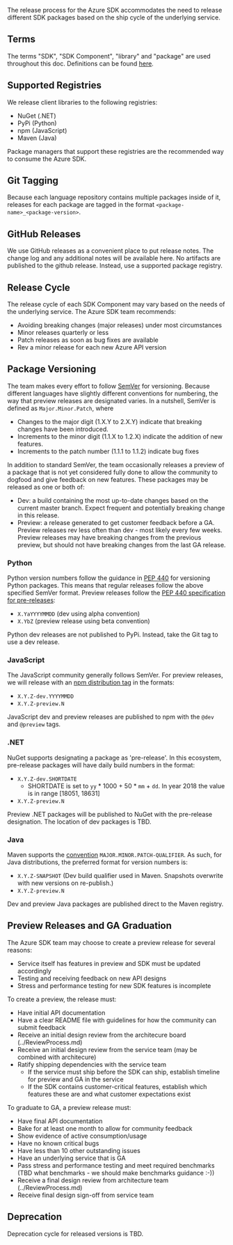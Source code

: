 The release process for the Azure SDK accommodates the need to release different SDK packages based on the ship cycle of the underlying service. 

## Terms
The terms "SDK", "SDK Component", "library" and "package" are used throughout this doc. Definitions can be found [here](/azure-sdk/docs/design/Introduction.mdk).

## Supported Registries
We release client libraries to the following registries:
+ NuGet (.NET)
+ PyPi (Python)
+ npm (JavaScript)
+ Maven (Java)

Package managers that support these registries are the recommended way to consume the Azure SDK.

## Git Tagging

Because each language repository contains multiple packages inside of it, releases for each package are tagged in the format `<package-name>_<package-version>`.


## GitHub Releases

We use GitHub releases as a convenient place to put release notes. The change log and any additional notes will be available here. No artifacts are published to the github release. Instead, use a supported package registry.

## Release Cycle

The release cycle of each SDK Component may vary based on the needs of the underlying service. The Azure SDK team recommends:
+ Avoiding breaking changes (major releases) under most circumstances
+ Minor releases quarterly or less
+ Patch releases as soon as bug fixes are available
+ Rev a minor release for each new Azure API version

## Package Versioning
The team makes every effort to follow [SemVer](https://semver.org/) for versioning. Because different languages have slightly different conventions for numbering, the way that preview releases are designated varies. In a nutshell, SemVer is defined as `Major.Minor.Patch`, where
+ Changes to the major digit (1.X.Y to 2.X.Y) indicate that breaking changes have been introduced. 
+ Increments to the minor digit (1.1.X to 1.2.X) indicate the addition of new features. 
+ Increments to the patch number (1.1.1 to 1.1.2) indicate bug fixes

In addition to standard SemVer, the team occasionally releases a preview of a package that is not yet considered fully done to allow the community to dogfood and give feedback on new features. These packages may be released as one or both of:
+ Dev: a build containing the most up-to-date changes based on the current master branch. Expect frequent and potentially breaking change in this release.
+ Preview: a release generated to get customer feedback before a GA. Preview releases rev less often than dev - most likely every few weeks. Preview releases may have breaking changes from the previous preview, but should not have breaking changes from the last GA release.

### Python
Python version numbers follow the guidance in [PEP 440](https://www.python.org/dev/peps/pep-0440/) for versioning Python packages. This means that regular releases follow the above specified SemVer format. Preview releases follow the [PEP 440 specification for pre-releases](https://www.python.org/dev/peps/pep-0440/#pre-releases):
+ `X.YaYYYYMMDD` (dev using alpha convention)
+ `X.YbZ` (preview release using beta convention)

Python dev releases are not published to PyPi. Instead, take the Git tag to use a dev release.

### JavaScript
The JavaScript community generally follows SemVer. For preview releases, we will release with an [npm distribution tag](https://docs.npmjs.com/cli/dist-tag) in the formats:
+ `X.Y.Z-dev.YYYYMMDD`
+ `X.Y.Z-preview.N`

JavaScript dev and preview releases are published to npm with the `@dev` and `@preview` tags.

### .NET
NuGet supports designating a package as 'pre-release'. In this ecosystem, pre-release packages will have daily build numbers in the format:
+ `X.Y.Z-dev.SHORTDATE`
    + SHORTDATE is set to `yy` * 1000 + 50 * `mm` + `dd`. In year 2018 the value is in range [18051, 18631]
+ `X.Y.Z-preview.N`

Preview .NET packages will be published to NuGet with the pre-release designation. The location of dev packages is TBD.

### Java
Maven supports the [convention](https://cwiki.apache.org/confluence/display/MAVENOLD/Versioning) `MAJOR.MINOR.PATCH-QUALIFIER`. As such, for Java distributions, the preferred format for version numbers is:
+ `X.Y.Z-SNAPSHOT` (Dev build qualifier used in Maven. Snapshots overwrite with new versions on re-publish.)
+ `X.Y.Z-preview.N`

Dev and preview Java packages are published direct to the Maven registry.

## Preview Releases and GA Graduation

The Azure SDK team may choose to create a preview release for several reasons:
+ Service itself has features in preview and SDK must be updated accordingly
+ Testing and receiving feedback on new API designs
+ Stress and performance testing for new SDK features is incomplete

To create a preview, the release must:
+ Have initial API documentation
+ Have a clear README file with guidelines for how the community can submit feedback
+ Receive an initial design review from the architecure board (../ReviewProcess.md)
+ Receive an initial design review from the service team (may be combined with architecure)
+ Ratify shipping dependencies with the service team
    + If the service must ship before the SDK can ship, establish timeline for preview and GA in the service
    + If the SDK contains customer-critical features, establish which features these are and what customer expectations exist

To graduate to GA, a preview release must:
+ Have final API documentation
+ Bake for at least one month to allow for community feedback
+ Show evidence of active consumption/usage
+ Have no known critical bugs
+ Have less than 10 other outstanding issues
+ Have an underlying service that is GA
+ Pass stress and performance testing and meet required benchmarks (TBD what benchmarks - we should make benchmarks guidance :-))
+ Receive a final design review from architecture team (../ReviewProcess.md)
+ Receive final design sign-off from service team


## Deprecation
Deprecation cycle for released versions is TBD.